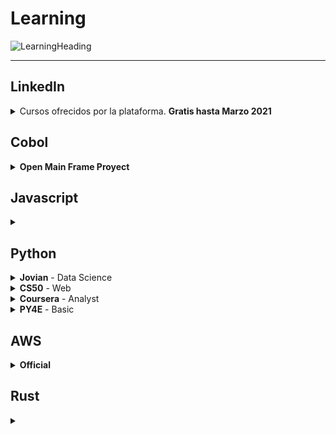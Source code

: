 # Learning

![LearningHeading](https://user-images.githubusercontent.com/39351850/90450345-df6c1800-e0bf-11ea-9934-dc707b70828f.png)

---

## LinkedIn

<details>
 <summary>Cursos ofrecidos por la plataforma. <b> Gratis hasta Marzo 2021</b></summary>
  
  Son Básicos o introductorios
  
  * Español :es:
    * [Web-Fullstack](https://www.linkedin.com/learning/paths/conviertete-en-desarrollador-web-full-stack)
      <img src="https://i.pinimg.com/originals/98/4d/22/984d22fce5cae2c01473f4abe8063fd1.png" height="18"/><img src="https://i.pinimg.com/originals/98/4d/22/984d22fce5cae2c01473f4abe8063fd1.png" height="18"/>
      > Javascript, Node, HTML, CSS, Git, Scrum
    * [Data Analyst](https://www.linkedin.com/learning/paths/conviertete-en-data-analyst)
      <img src="https://i.pinimg.com/originals/98/4d/22/984d22fce5cae2c01473f4abe8063fd1.png" height="18"/><img src="https://i.pinimg.com/originals/98/4d/22/984d22fce5cae2c01473f4abe8063fd1.png" height="18"/><img src="https://i.pinimg.com/originals/98/4d/22/984d22fce5cae2c01473f4abe8063fd1.png" height="18"/>
      > Python, R, PowerBi, Excel-PowerQuery
    * [Administrador de Redes](https://www.linkedin.com/learning/paths/conviertete-en-administrador-de-redes)
      > Azure, Windows
  * Ingles :us:
    * [Web-Fullstack](https://www.linkedin.com/learning/paths/become-a-software-developer)
      <img src="https://i.pinimg.com/originals/98/4d/22/984d22fce5cae2c01473f4abe8063fd1.png" height="18"/><img src="https://i.pinimg.com/originals/98/4d/22/984d22fce5cae2c01473f4abe8063fd1.png" height="18"/>
      > Javascript, Java, Python, HTML, CSS, C#, Git, Scrum
    * [Data Analyst](https://www.linkedin.com/learning/paths/become-a-data-analyst)
      > PowerBi, Excel-PowerQuery, Tableu
    * [Administrador de Redes](https://www.linkedin.com/learning/paths/prepare-for-the-comptia-network-plus-n10-007-certification)
      > NetWorks 

</details>

## Cobol

<details>
 <summary><b>Open Main Frame Proyect</b></summary>
 
 * [Cobol Programing course](https://github.com/openmainframeproject/cobol-programming-course)
 
</details>

## Javascript

<details>
 <summary><b>  </b></summary>

</details>

## Python

<details>
 <summary><b>Jovian</b> - Data Science</summary>
 
  * [Basic Python for Data Science](https://jovian.ml/learn/data-analysis-with-python-zero-to-pandas)
    > Python, numPy, matplotLib, Pandas
  * [Others](https://jovian.ml/learn)

</details>

<details>
 <summary><b>CS50</b> - Web</summary>
 
  * [Web Programming with Python](https://www.edx.org/es/course/cs50s-web-programming-with-python-and-javascript)
    > Python, Django

</details>

<details>
 <summary><b>Coursera</b> - Analyst</summary>
 
  * [IBM - Data Science with Python](https://www.coursera.org/learn/python-for-applied-data-science-ai)
    > Python
  * [Google - Automation](https://www.coursera.org/professional-certificates/google-it-automation)
    > Python

</details>

<details>
 <summary><b>PY4E</b> - Basic</summary>
 
  * [Python for Everybody](https://www.py4e.com/lessons?fbclid=IwAR31kACaVpRpWsKIjDmfkjuLkt-TDNFfAONJDrsp4Wog6rNf0xeS3nnhGno)
    > Python

</details>

## AWS

<details>
 <summary><b>Official</b></summary>

  * [Training](https://www.aws.training/)
    > Lambda, S3, EC2, SQS, Dynamo, VPC, etc

</details>

## Rust

<details>
 <summary><b>  </b></summary>

</details>
